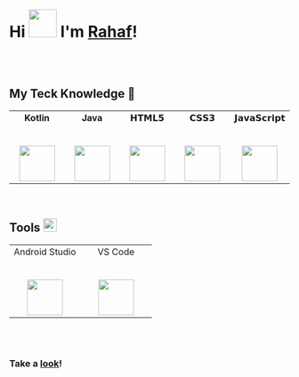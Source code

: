 # Hi <img src="https://c.tenor.com/yYDKkCmqyYEAAAAi/hi-piu-piu.gif" width="50px"> I'm [Rahaf](https://github.com/RahafNasser-cs)!

<br/>

<!-- ## About me :herb:
> My name is Rahaf Nasser, I graduated from Imam Mohammad Ibn Saud Islamic University. I have Bachelor's degree in Computer Science. 
Looking forward to learn new technical skills and develop my practical experince. -->
 

<br/>

## My Teck Knowledge :blue_book:

<table>
  <tbody>
    <tr valign="top">
     <td width="20%" align="center">
        <span><strong>Kotlin</strong></span><br><br><br>
        <img height="64px" src="https://user-images.githubusercontent.com/92260346/152690292-718a3889-6cf3-404b-a82c-8a2e57ed699d.jpg">
      </td>
     <td width="20%" align="center">
        <span><strong>Java</strong></span><br><br><br>
        <img height="64px" src="https://www.vectorlogo.zone/logos/java/java-ar21.svg">
      </td>
      <td width="20%" align="center">
        <span>𝗛𝗧𝗠𝗟𝟱</span><br><br><br>
        <img height="64px" src="https://cdn.svgporn.com/logos/html-5.svg">
      </td>
      <td width="20%" align="center">
        <span>𝗖𝗦𝗦𝟯</span><br><br><br>
        <img height="64px" src="https://cdn.svgporn.com/logos/css-3.svg">
      </td>
      <td width="20%" align="center">
        <span>𝗝𝗮𝘃𝗮𝗦𝗰𝗿𝗶𝗽𝘁</span><br><br><br>
        <img height="64px" src="https://cdn.svgporn.com/logos/javascript.svg">
      </td>
    </tr>
  </tbody>
</table>

<br/> 

## Tools <img src="https://c.tenor.com/Ay5KbGo9bLAAAAAi/hammer-and-wrench-objects.gif" width="24px">

<table>
  <tbody>
    <tr valign="top">
      <td width="50%" align="center">
        <span>Android Studio</span><br><br><br>
        <img height="64px" src="https://c.tenor.com/zkOCnyTALqYAAAAi/robot-android.gif">
      </td>
      <td width="50%" align="center">
        <span>VS Code</span><br><br><br>
        <img height="64px" src="https://cdn.svgporn.com/logos/visual-studio-code.svg">
      </td>
    </tr>
  </tbody>
</table>

<br/><br/>
<!-- 
## Cooking now :fire:
> Currently, I am learning a Kotlin program language with Tuwaiq Academy. I'm interested about mobile application development. I can't wait to built my own an Android app. <img src="https://c.tenor.com/oFeQLr4R2zQAAAAi/peach-cat-cute.gif" width="35px">  -->
 

<!-- <br/><br/>
<hr/>
<br/> -->

### Take a [look](https://github.com/RahafNasser-cs?tab=repositories)!
<!-- 
### And now you know who I am :bomb:.

<img src="https://media0.giphy.com/media/KcmomUqNrkIJ2Vn4pO/giphy.gif" width="150px"> -->



